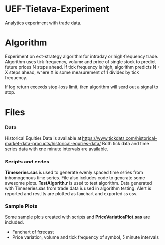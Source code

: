 UEF-Tietava-Experiment
======================

Analytics experiment with trade data.

# Algorithm
Experiment on exit-strategy algorithm for intraday or high-frequency trade. Algorithm uses tick frequency, volume and price of single stock to predict future prices N steps ahead. If tick frequency is high, algorithm predicts N + X steps ahead, where X is some measurement of 1 divided by tick frequency.

If log return exceeds stop-loss limit, then algorithm will send out a signal to stop.

# Files
### Data
Historical Equities Data is available at https://www.tickdata.com/historical-market-data-products/historical-equities-data/
Both  tick data and time series data with one minute intervals are available.

### Scripts and codes
**Timeseries.sas** is used to generate evenly spaced time series from inhomogenous time series. File also includes code to generate some awesome plots.
**TestAlgorith.r** is used to test algorithm. Data generated with Timeseries.sas from trade data is used in algorithm testing. Alert is reported and results are plotted as fanchart and exported as csv.
### Sample Plots
Some sample plots created with scripts and **PriceVariationPlot.sas** are included.
* Fanchart of forecast
* Price variation, volume and tick frequency of symbol, 5 minute intervals
